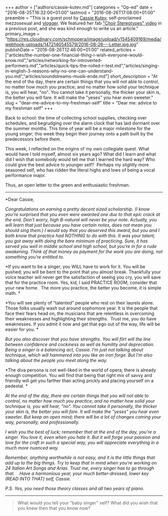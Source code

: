 +++
author = ["authors/cassie-kutev.md"]
categories = "Op-ed"
date = "2016-08-25T16:32:00+01:00"
lastmod = "2016-08-26T17:08:00+01:00"
preamble = "This is a guest post by [Cassie Kutev](https://twitter.com/cassie_kutev), self-proclaimed mezzosexual and [vlogger](https://www.youtube.com/c/cassiekutev). We featured her fab [\"Choir Stereotypes\" video](/hilarity-stereotypes-from-choir/) in a previous post, and she was kind enough to write us an article."
primary_image = "https://res.cloudinary.com/schmopera/image/upload/v1545409169/media/webhook-uploads/1472140545579/2016-08-26---Letter.jpg.jpg"
publishDate = "2016-08-26T12:46:00+01:00"
related_articles = ["articles/the-number-one-financial-thing-i-wish-everyone-would-know.md","articles/networking-for-introverted-performers.md","articles/quick-tips-the-rolled-r-test.md","articles/singing-in-english-3-reasons-why-no-one-can-understand-you.md","articles/soundstreams-musik-ende.md"]
short_description = "At the end of the day, there are certain things that you will not able to control, no matter how much you practice; and no matter how solid your technique is, you will hear, &quot;no&quot;. You cannot take it personally, the thicker your skin is, the better you will fare. It will make the &quot;yeses&quot; you hear even sweeter."
slug = "dear-me-advice-to-my-freshman-self"
title = "Dear me: advice to my freshman self"
+++

Back to school: the time of collecting school supplies, checking over schedules, and begrudging over the alarm clock that has laid dormant over the summer months. This time of year will be a major milestone for the young singer; this week they begin their journey onto a path built by the predecessors before them. 

This week, I reflected on the origins of my own collegiate quest. What would have I told myself, almost six years ago? What did I learn and what did I wish that somebody would tell me that I learned the hard way? Who could give the best advice to younger self?  Perhaps my slightly more seasoned self, who has ridden the literal highs and lows of being a vocal performance major. 

Thus, an open letter to the green and enthusiastic freshman.

***

*Dear Cassie,

*Congratulations on earning a pretty decent sized scholarship. (I know you’re surprised that you even were awarded one due to that epic crack at the end. Don't worry, high B-natural will never be your note. Actually, you will learn that just because you have certain notes, does not mean you should sing them.) I would say that you deserved this award, but you and I both know that practice had NOTHING to do with this. It was your talent; you got away with doing the bare minimum of practicing. Sure, it has served you well in middle school and high school, but you're in for a rude awakening. Think of that money as payment for the work you are doing, not something you’re entitled to.*

*If you want to be a singer, you WILL have to work for it. You will be pushed; you will be bent to the point that you almost break. Thankfully your voice teacher will never get the satisfaction of seeing you cry, you will save that for the practice room. Yes, kid, I said PRACTICE ROOM, consider that your new home.  The more you practice, the better you become, it is simple math. *

*You will see plenty of "talented" people who rest on their laurels alone. Those folks usually wash out around sophomore year. It is the people that face their fears head on, the musicians that are relentless in overcoming their weaknesses and highlighting their strengths.  Trust me, you do have weaknesses. If you admit it now and get that ego out of the way, life will be easier for you. *

*But you also discover that you have strengths. You will flirt will the line between confidence and cockiness as well as humility and deprecation. Being a singer is a balancing act, Cassie. I’m just not talking about technique, which will hammered into you like an iron forge. But I’m also talking about the people you meet along the way.*

*The diva persona is not well-liked in the world of opera; there is already enough competition. You will find that being that right mix of savvy and friendly will get you farther than acting prickly and placing yourself on a pedestal. *

*At the end of the day, there are certain things that you will not able to control, no matter how much you practice; and no matter how solid your technique is, you will hear, "no". You cannot take it personally, the thicker your skin is, the better you will fare. It will make the "yeses" you hear even sweeter. But keep an open mind; there will be a lot of changes coming your way, personally, and professionally.*

*I wish you the best of luck; remember that at the end of the day, you’re a singer. You love it, even when you hate it. But it will forge your passion and love for the craft in such a special way, you will appreciate everything in a much more nuanced way.*

*Remember, anything worthwhile is not easy, and it is the little things that add up to the big things. Try to keep that in mind when you're working on 24 Italian Art Songs and Arias. Trust me, every singer has to go through that.* 
 
*Have a harmonious year, your much better-dressed, lower key (READ INTO THAT) self, Cassie.*

*P.S. Yes, you need those theory classes and all two years of piano.*

***

>What would you tell your "baby singer" self? What did you wish that you knew then that you know now?

